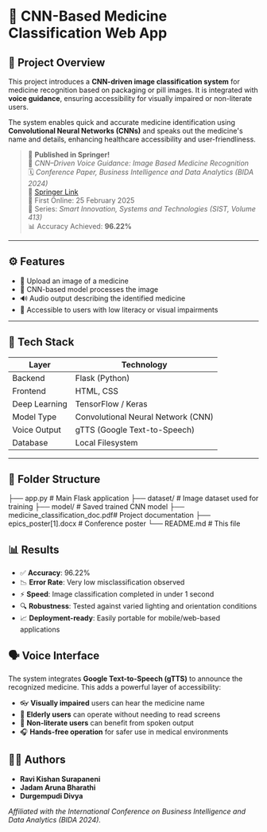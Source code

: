 # 💊 CNN-Based Medicine Classification Web App

## 🧠 Project Overview

This project introduces a **CNN-driven image classification system** for medicine recognition based on packaging or pill images. It is integrated with **voice guidance**, ensuring accessibility for visually impaired or non-literate users.

The system enables quick and accurate medicine identification using **Convolutional Neural Networks (CNNs)** and speaks out the medicine's name and details, enhancing healthcare accessibility and user-friendliness.

> 🎉 **Published in Springer!**  
> 📘 *CNN–Driven Voice Guidance: Image Based Medicine Recognition*  
> 🗓️ *Conference Paper, Business Intelligence and Data Analytics (BIDA 2024)*  
> 🔗 [Springer Link](https://link.springer.com/chapter/10.1007/978-981-97-7717-4_27)  
> 📅 First Online: 25 February 2025  
> 📖 Series: *Smart Innovation, Systems and Technologies (SIST, Volume 413)*  
> 📊 Accuracy Achieved: **96.22%**

---

## ⚙️ Features

- 📸 Upload an image of a medicine
- 🧠 CNN-based model processes the image
- 🔊 Audio output describing the identified medicine
- 👤 Accessible to users with low literacy or visual impairments

---

## 🧰 Tech Stack

| Layer        | Technology         |
|--------------|--------------------|
| Backend      | Flask (Python)     |
| Frontend     | HTML, CSS          |
| Deep Learning| TensorFlow / Keras |
| Model Type   | Convolutional Neural Network (CNN) |
| Voice Output | gTTS (Google Text-to-Speech) |
| Database     | Local Filesystem   |

---

## 📁 Folder Structure


├── app.py                          # Main Flask application
├── dataset/                        # Image dataset used for training
├── model/                          # Saved trained CNN model
├── medicine_classification_doc.pdf# Project documentation
├── epics_poster[1].docx           # Conference poster
└── README.md                      # This file

## 📊 Results

- ✅ **Accuracy**: 96.22%
- 📉 **Error Rate**: Very low misclassification observed
- ⚡ **Speed**: Image classification completed in under 1 second
- 🔍 **Robustness**: Tested against varied lighting and orientation conditions
- 📈 **Deployment-ready**: Easily portable for mobile/web-based applications

## 🗣️ Voice Interface

The system integrates **Google Text-to-Speech (gTTS)** to announce the recognized medicine. This adds a powerful layer of accessibility:

- 👓 **Visually impaired** users can hear the medicine name
- 🧓 **Elderly users** can operate without needing to read screens
- 🚫 **Non-literate users** can benefit from spoken output
- 🎧 **Hands-free operation** for safer use in medical environments

## 👩‍💻 Authors

- **Ravi Kishan Surapaneni**
- **Jadam Aruna Bharathi**
- **Durgempudi Divya**

*Affiliated with the International Conference on Business Intelligence and Data Analytics (BIDA 2024).*
